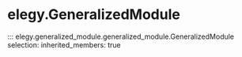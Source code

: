 
# elegy.GeneralizedModule

::: elegy.generalized_module.generalized_module.GeneralizedModule
    selection:
        inherited_members: true